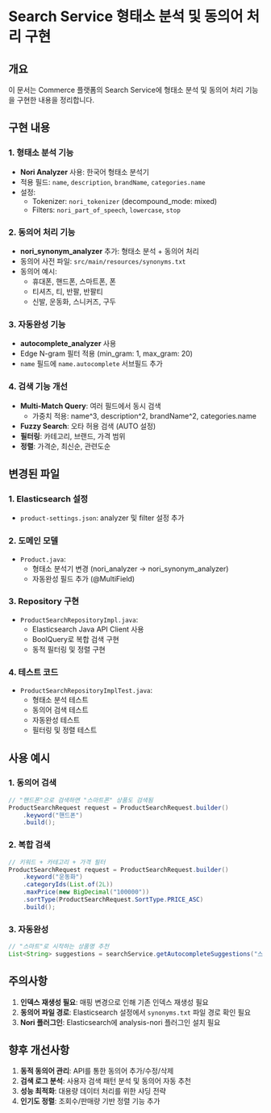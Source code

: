 # Search Service 형태소 분석 및 동의어 처리 구현

## 개요
이 문서는 Commerce 플랫폼의 Search Service에 형태소 분석 및 동의어 처리 기능을 구현한 내용을 정리합니다.

## 구현 내용

### 1. 형태소 분석 기능
- **Nori Analyzer** 사용: 한국어 형태소 분석기
- 적용 필드: `name`, `description`, `brandName`, `categories.name`
- 설정:
  - Tokenizer: `nori_tokenizer` (decompound_mode: mixed)
  - Filters: `nori_part_of_speech`, `lowercase`, `stop`

### 2. 동의어 처리 기능
- **nori_synonym_analyzer** 추가: 형태소 분석 + 동의어 처리
- 동의어 사전 파일: `src/main/resources/synonyms.txt`
- 동의어 예시:
  - 휴대폰, 핸드폰, 스마트폰, 폰
  - 티셔츠, 티, 반팔, 반팔티
  - 신발, 운동화, 스니커즈, 구두

### 3. 자동완성 기능
- **autocomplete_analyzer** 사용
- Edge N-gram 필터 적용 (min_gram: 1, max_gram: 20)
- `name` 필드에 `name.autocomplete` 서브필드 추가

### 4. 검색 기능 개선
- **Multi-Match Query**: 여러 필드에서 동시 검색
  - 가중치 적용: name^3, description^2, brandName^2, categories.name
- **Fuzzy Search**: 오타 허용 검색 (AUTO 설정)
- **필터링**: 카테고리, 브랜드, 가격 범위
- **정렬**: 가격순, 최신순, 관련도순

## 변경된 파일

### 1. Elasticsearch 설정
- `product-settings.json`: analyzer 및 filter 설정 추가

### 2. 도메인 모델
- `Product.java`: 
  - 형태소 분석기 변경 (nori_analyzer → nori_synonym_analyzer)
  - 자동완성 필드 추가 (@MultiField)

### 3. Repository 구현
- `ProductSearchRepositoryImpl.java`:
  - Elasticsearch Java API Client 사용
  - BoolQuery로 복합 검색 구현
  - 동적 필터링 및 정렬 구현

### 4. 테스트 코드
- `ProductSearchRepositoryImplTest.java`:
  - 형태소 분석 테스트
  - 동의어 검색 테스트
  - 자동완성 테스트
  - 필터링 및 정렬 테스트

## 사용 예시

### 1. 동의어 검색
```java
// "핸드폰"으로 검색하면 "스마트폰" 상품도 검색됨
ProductSearchRequest request = ProductSearchRequest.builder()
    .keyword("핸드폰")
    .build();
```

### 2. 복합 검색
```java
// 키워드 + 카테고리 + 가격 필터
ProductSearchRequest request = ProductSearchRequest.builder()
    .keyword("운동화")
    .categoryIds(List.of(2L))
    .maxPrice(new BigDecimal("100000"))
    .sortType(ProductSearchRequest.SortType.PRICE_ASC)
    .build();
```

### 3. 자동완성
```java
// "스마트"로 시작하는 상품명 추천
List<String> suggestions = searchService.getAutocompleteSuggestions("스마트", 5);
```

## 주의사항

1. **인덱스 재생성 필요**: 매핑 변경으로 인해 기존 인덱스 재생성 필요
2. **동의어 파일 경로**: Elasticsearch 설정에서 `synonyms.txt` 파일 경로 확인 필요
3. **Nori 플러그인**: Elasticsearch에 analysis-nori 플러그인 설치 필요

## 향후 개선사항

1. **동적 동의어 관리**: API를 통한 동의어 추가/수정/삭제
2. **검색 로그 분석**: 사용자 검색 패턴 분석 및 동의어 자동 추천
3. **성능 최적화**: 대용량 데이터 처리를 위한 샤딩 전략
4. **인기도 정렬**: 조회수/판매량 기반 정렬 기능 추가